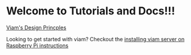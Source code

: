 # Welcome to Tutorials and Docs!!!

[Viam's Design Princples](design-principles.md)


Looking to get started with viam? Checkout the [installing viam server on Raspberry Pi instructions](tutorials/install-on-pi.md)
